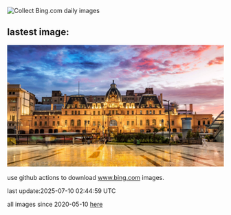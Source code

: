 ![Collect Bing.com daily images](https://github.com/counter2015/bing-daily-images/workflows/Collect%20Bing.com%20daily%20images/badge.svg)
## lastest image:
![](images/img.jpg)

use github actions to download www.bing.com images.

last update:2025-07-10 02:44:59 UTC

all images since 2020-05-10 [here](https://github.com/counter2015/bing-daily-images/tree/master/images) 
